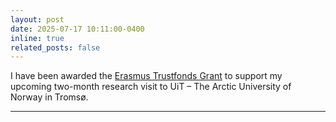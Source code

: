 ```yaml
---
layout: post
date: 2025-07-17 10:11:00-0400
inline: true
related_posts: false
---
```

I have been awarded the [Erasmus Trustfonds Grant](https://trustfonds.nl/) to support my upcoming two-month research visit to UiT – The Arctic University of Norway in Tromsø.
***
